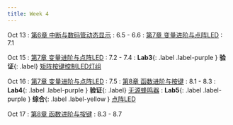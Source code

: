 ```yaml
---
title: Week 4
---
```


Oct 13
: [第6章 中断与数码管动态显示](http://106.14.133.181/2025%E7%A7%8B%E5%8D%95%E7%89%87%E6%9C%BA%E5%8E%9F%E7%90%86%E4%B8%8E%E5%BA%94%E7%94%A8/%E8%AF%BE%E4%BB%B6%E7%AC%AC6%E7%AB%A0%20%E4%B8%AD%E6%96%AD%E4%B8%8E%E6%95%B0%E7%A0%81%E7%AE%A1%E5%8A%A8%E6%80%81%E6%98%BE%E7%A4%BA/index.html)
  : 6.5 - 6.6
: [第7章 变量进阶与点阵LED](http://106.14.133.181/2025%E7%A7%8B%E5%8D%95%E7%89%87%E6%9C%BA%E5%8E%9F%E7%90%86%E4%B8%8E%E5%BA%94%E7%94%A8/%E8%AF%BE%E4%BB%B6%E7%AC%AC7%E7%AB%A0%20%E5%8F%98%E9%87%8F%E8%BF%9B%E9%98%B6%E4%B8%8E%E7%82%B9%E9%98%B5LED/index.html)
  : 7.1

Oct 15
: [第7章 变量进阶与点阵LED](http://106.14.133.181/2025%E7%A7%8B%E5%8D%95%E7%89%87%E6%9C%BA%E5%8E%9F%E7%90%86%E4%B8%8E%E5%BA%94%E7%94%A8/%E8%AF%BE%E4%BB%B6%E7%AC%AC7%E7%AB%A0%20%E5%8F%98%E9%87%8F%E8%BF%9B%E9%98%B6%E4%B8%8E%E7%82%B9%E9%98%B5LED/index.html)
  : 7.2 - 7.4
: **Lab3**{: .label .label-purple } **验证**{: .label} [矩阵按键控制LED灯组](labs/lab3-矩阵按键控制LED灯组.pdf)

Oct 16
: [第7章 变量进阶与点阵LED](http://106.14.133.181/2025%E7%A7%8B%E5%8D%95%E7%89%87%E6%9C%BA%E5%8E%9F%E7%90%86%E4%B8%8E%E5%BA%94%E7%94%A8/%E8%AF%BE%E4%BB%B6%E7%AC%AC7%E7%AB%A0%20%E5%8F%98%E9%87%8F%E8%BF%9B%E9%98%B6%E4%B8%8E%E7%82%B9%E9%98%B5LED/index.html)
  : 7.5
: [第8章 函数进阶与按键](http://106.14.133.181/2025%E7%A7%8B%E5%8D%95%E7%89%87%E6%9C%BA%E5%8E%9F%E7%90%86%E4%B8%8E%E5%BA%94%E7%94%A8/%E8%AF%BE%E4%BB%B6%E7%AC%AC8%E7%AB%A0%20%E5%87%BD%E6%95%B0%E8%BF%9B%E9%98%B6%E4%B8%8E%E6%8C%89%E9%94%AE/index.html)
  : 8.1 - 8.3
: **Lab4**{: .label .label-purple } **验证**{: .label} [无源蜂鸣器](labs/lab4-无源蜂鸣器.pdf)
: **Lab5**{: .label .label-purple } **综合**{: .label .label-yellow } [点阵LED](labs/lab5-点阵LED.pdf)

Oct 17
: [第8章 函数进阶与按键](http://106.14.133.181/2025%E7%A7%8B%E5%8D%95%E7%89%87%E6%9C%BA%E5%8E%9F%E7%90%86%E4%B8%8E%E5%BA%94%E7%94%A8/%E8%AF%BE%E4%BB%B6%E7%AC%AC8%E7%AB%A0%20%E5%87%BD%E6%95%B0%E8%BF%9B%E9%98%B6%E4%B8%8E%E6%8C%89%E9%94%AE/index.html)
  : 8.3 - 8.7
